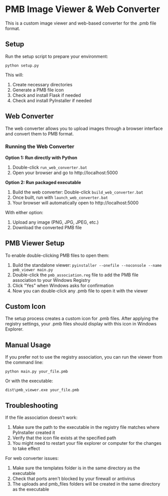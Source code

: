 # PMB Image Viewer & Web Converter

This is a custom image viewer and web-based converter for the .pmb file format.

## Setup

Run the setup script to prepare your environment:

```
python setup.py
```

This will:
1. Create necessary directories
2. Generate a PMB file icon
3. Check and install Flask if needed
4. Check and install PyInstaller if needed

## Web Converter

The web converter allows you to upload images through a browser interface and convert them to PMB format.

### Running the Web Converter

**Option 1: Run directly with Python**
1. Double-click `run_web_converter.bat`
2. Open your browser and go to http://localhost:5000

**Option 2: Run packaged executable**
1. Build the web converter: Double-click `build_web_converter.bat`
2. Once built, run with `launch_web_converter.bat`
3. Your browser will automatically open to http://localhost:5000

With either option:
1. Upload any image (PNG, JPG, JPEG, etc.)
2. Download the converted PMB file

## PMB Viewer Setup

To enable double-clicking PMB files to open them:

1. Build the standalone viewer: `pyinstaller --onefile --noconsole --name pmb_viewer main.py`
2. Double-click the `pmb_association.reg` file to add the PMB file association to your Windows Registry
3. Click "Yes" when Windows asks for confirmation
4. Now you can double-click any .pmb file to open it with the viewer

## Custom Icon

The setup process creates a custom icon for .pmb files. After applying the registry settings, your .pmb files should display with this icon in Windows Explorer.

## Manual Usage

If you prefer not to use the registry association, you can run the viewer from the command line:
```
python main.py your_file.pmb
```
Or with the executable:
```
dist\pmb_viewer.exe your_file.pmb
```

## Troubleshooting

If the file association doesn't work:

1. Make sure the path to the executable in the registry file matches where PyInstaller created it
2. Verify that the icon file exists at the specified path
3. You might need to restart your file explorer or computer for the changes to take effect

For web converter issues:
1. Make sure the templates folder is in the same directory as the executable
2. Check that ports aren't blocked by your firewall or antivirus
3. The uploads and pmb_files folders will be created in the same directory as the executable 